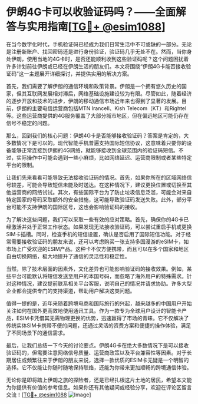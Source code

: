 # 伊朗4G卡可以收验证码吗？——全面解答与实用指南[[TG💪+ @esim1088](https://t.me/s/esim1088)]

在当今数字化时代，手机验证码已经成为我们日常生活中不可或缺的一部分。无论是注册新账户、找回密码还是进行身份验证，验证码几乎无处不在。然而，当你身处伊朗，使用当地的4G卡时，是否还能顺利收到这些验证码呢？这个问题困扰着许多计划前往伊朗或已经在伊朗生活的朋友们。本文将围绕“伊朗4G卡能否接收验证码”这一主题展开详细探讨，并提供实用的解决方案。

首先，我们需要了解伊朗的通信环境和政策背景。伊朗是一个拥有悠久历史的国家，但其互联网发展相对滞后，网络基础设施建设较为有限。尽管如此，随着经济的逐步开放和技术的进步，伊朗的移动通信市场近年来也得到了显著的发展。目前，伊朗的主要电信运营商包括MTN Irancell、Kish Telecom（KT）和Rightel等。这些运营商提供的4G服务覆盖了大部分城市地区，但在偏远地区可能仍存在信号不稳定的问题。

那么，回到我们的核心问题：伊朗4G卡是否能够接收验证码？答案是肯定的，大多数情况下是可以的。现代智能手机普遍支持国际短信协议，这意味着只要你的设备能够正常连接到伊朗的4G网络，就能够接收到全球范围内的验证码短信。不过，实际操作中可能会遇到一些小麻烦，比如网络延迟、运营商限制或者某些特定平台的限制。

让我们先来看看可能导致无法接收验证码的情况。首先，如果你所在的区域网络信号较差，可能会导致短信未能及时送达。在这种情况下，建议更换位置或切换至其他运营商的网络试试。其次，有些国际平台为了防止垃圾信息泛滥，可能会对来自特定国家的号码采取额外的安全措施，这可能导致验证码发送失败。此外，部分平台可能不支持伊朗的国际区号，这也会影响验证码的接收。

为了解决这些问题，我们可以采取一些有效的应对策略。首先，确保你的4G卡已经激活并处于正常工作状态。如果发现无法接收验证码，可以尝试重启手机或更换SIM卡插槽。同时，检查手机的短信设置，确认是否启用了国际短信功能。对于经常需要接收验证码的朋友来说，还可以考虑购买一张支持多国漫游的eSIM卡，如市场上广受欢迎的ESIM产品。这种卡不仅方便携带，而且可以在多个国家和地区自由切换网络，极大地提升了通信的灵活性和稳定性。

当然，除了技术层面的因素外，文化差异也可能影响验证码的接收效果。例如，某些平台可能默认将短信发送至用户的本国号码，而忽略了海外用户的特殊需求。针对这种情况，建议提前联系相关平台客服，说明自己的情况并请求协助。许多大型企业都会提供专门的支持渠道，帮助用户解决这类问题。

值得一提的是，近年来随着跨境电商和国际旅行的兴起，越来越多的中国用户开始关注如何在国外更高效地使用通讯工具。作为一款专为全球用户设计的智能卡产品，ESIM卡凭借其无需物理更换的优势，迅速赢得了市场的青睐。它不仅解决了传统实体SIM卡携带不便的问题，还通过灵活的资费方案和便捷的操作体验，满足了不同场景下的通信需求。

最后，让我们总结一下今天的讨论要点。伊朗4G卡在绝大多数情况下是可以接收验证码的，但需要注意网络信号质量、运营商政策以及平台兼容性等因素。对于长期居住或频繁往来于伊朗的朋友来说，选择一款优质的ESIM卡无疑是一个明智的选择。它不仅能让你随时随地保持联络，还能为你带来更加顺畅的跨境通信体验。

无论你是即将踏上伊朗之旅的探险者，还是已经扎根这片土地的居民，希望本文能为你提供有价值的参考信息。如果你还有其他疑问或经验分享，欢迎在评论区留言交流！[[TG💪+ @esim1088](https://t.me/s/esim1088) ![Image](https://i.postimg.cc/4NQfJmqS/Snipaste-2025-05-13-00-14-12.png)]